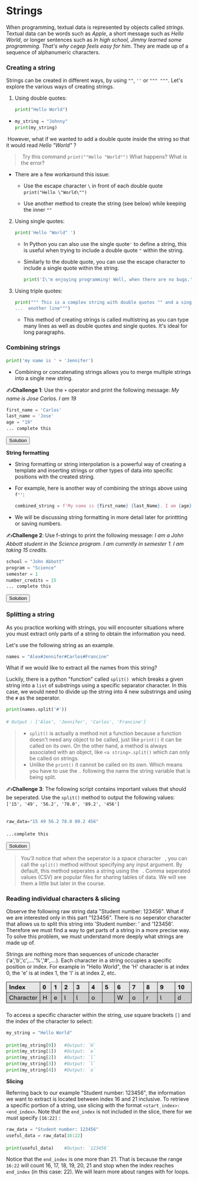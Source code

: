 

# Strings



When programming, textual data is represented by objects called *strings*.  Textual data can be words such as *Apple*, a short message such as *Hello World*, or longer sentences such as *In high school, Jimmy learned some programming. That's why cegep feels easy for him*.  They are made up of a sequence of alphanumeric characters.



### Creating a string

Strings can be created in different ways, by using `""`, `''` or `""" """`. Let's explore the various ways of creating strings.

1. Using double quotes:

   ```python
   print("Hello World")
   ```

 - ```python
   my_string = "Johnny"
   print(my_string)
   ```

​	However, what if we wanted to add a double quote inside the string so that it would read *Hello "World"* ? 

> ​	Try this command `print(""Hello "World"")` What happens? What is the error?

- There are a few workaround this issue:

  - Use the escape character `\` in front of each double quote `print("Hello \"World\"")`

  - Use another method to create the string (see below) while keeping the inner `""`

    

2. Using single quotes:

   ```python
   print('Hello "World" ')
   ```

   - In Python you can also use the single quote`'` to define a string, this is useful when trying to include a double quote `"` within the string. 

   - Similarly to the double quote, you can use the escape character to include a single quote within the string.

     ```python
     print('I\'m enjoying programming! Well, when there are no bugs.')
     ```

     

3. Using triple quotes:

   ```python
   print(""" This is a complex string with double quotes "" and a single quote '' that splits over
   ...  another line""")
   ```

   - This method of creating strings is called multistring as you can type many lines as well as double quotes and single quotes. It's ideal for long paragraphs. 



### Combining strings

```python
print('my name is ' + 'Jennifer')
```

- Combining or concatenating strings allows you to merge multiple strings into a single new string.





✍️**Challenge 1**: Use the `+` operator and print the following message: *My name is Jose Carlos. I am 19* 

```python
first_name = 'Carlos'
last_name = 'Jose'
age = "19"
... complete this
```
<div class="button-container">     
    <a href="https://app.codeboot.org/5.0.0/?init=.oYXJpdGhtZXRpY3MxLnB5~XQAAgABzAAAAAAAAAAA7iAOiEWEBkg99P3WsHCwTzyEnkel2CBOuLrjllUppjR2CUAq-gAuD7LU2oyanmA9U_RpSi-drNpr416lu9L-NrvGsbtQ5a-GEWkgA0kTkSGfwDTPluIsbrwON_vHxgA==.fY2hhbGxlbmdlXzFfc3RyaW5ncy5weQ==~XQAAgAB5AAAAAAAAAAAzGkqsDHS3yZVBWa5WuU7QM_KeWQeevEJUcGYfrL3-FaUb3PFP3rJh4MvDNO-UDmD7nJG24sb7kGPAIHJzWmmNcf0-KNRon71pjcon8QtB6nXlWgYLFl7yXfmAe4A=.~lang=py-novice.~showLineNumbers=true.~hidden=true.e" target="_blank">        
    <button class="codeboot-button">
      <span>Solution</span>
    </button>     
    </a> 
</div>


**String formatting**

- String formatting or string interpolation is a powerful way of creating a template and inserting strings or other types of data into specific positions with the created string. 

- For example, here is another way of combining the strings above using  `f''`:

  ```python
  combined_string = f'My name is {first_name} {last_Name}. I am {age}'
  ```

- We will be discussing string formatting in more detail later for printtting or saving numbers. 

✍️**Challenge 2**: Use f-strings to print the following message: 
*I am a John Abbott student in the Science program.
I am currently in semester 1.
I am taking 15 credits.* 

```python
school = "John Abbott" 
program = "Science"
semester = 1
number_credits = 15
... complete this
```
<div class="button-container">     
    <a href="https://app.codeboot.org/5.0.0/?init=.oYXJpdGhtZXRpY3MxLnB5~XQAAgABzAAAAAAAAAAA7iAOiEWEBkg99P3WsHCwTzyEnkel2CBOuLrjllUppjR2CUAq-gAuD7LU2oyanmA9U_RpSi-drNpr416lu9L-NrvGsbtQ5a-GEWkgA0kTkSGfwDTPluIsbrwON_vHxgA==.oY2hhbGxlbmdlXzFfc3RyaW5ncy5weQ==~XQAAgAB5AAAAAAAAAAAzGkqsDHS3yZVBWa5WuU7QM_KeWQeevEJUcGYfrL3-FaUb3PFP3rJh4MvDNO-UDmD7nJG24sb7kGPAIHJzWmmNcf0-KNRon71pjcon8QtB6nXlWgYLFl7yXfmAe4A=.fY2hhbGxlbmdlXzJfc3RyaW5ncy5weQ==~XQAAgADrAAAAAAAAAAA5mMlPmjxwaEyBlFtWP3n-9YeSldSHgTL78h6hzXIyH3YBvTPRPTOJLxjjl5relcBZwGdXsPrhe7qNy44XJap0ql2y_XKzIDNmiG6437VBP-YCAcPrWuhJKUBEwSzZekH5WyOpUybKsEz6ReRreyR90HwxivM-A9ZGCPUqTfQ70hq79iTl-H71AxJYOe6_FYaVPE7sJhv_3y34wA==.~lang=py-novice.~showLineNumbers=true.~hidden=true.e" target="_blank">        
    <button class="codeboot-button">
      <span>Solution</span>
    </button>     
    </a> 
</div>  

### Splitting a string

As you practice working with strings, you will encounter situations where you must extract only parts of a string to obtain the information you need.

Let's use the following string as an example.

```python
names = "Alex#Jennifer#Carlos#Francine"
```

What if we would like to extract all the names from this string?

Luckily, there is a python "function" called `split() `which breaks a given string into a `list` of substrings using a specific separator character. In this case, we would need to divide up the string into 4 new substrings and using the `#` as the seperator.

```python
print(names.split('#'))

# Output : ['Alex', 'Jennifer', 'Carlos', 'Francine']
```



> - `split()` is actually a method not a function because a function doesn't need any object to be called, just like `print()` it can be called on its own. On the other hand, a method is always associated with an object, like `<a string>.split()` which can only be called on strings.
> - Unlike the `print()` it cannot be called on its own. Which means you have to use the `.` following the name the string variable that is being split.

✍️**Challenge 3**: The following script contains important values that should be seperated. Use the `split()` method to output the following values: `['15', '49', '56.2', '78.0', '89.2', '456']`
```python

raw_data="15 49 56.2 78.0 89.2 456"

...complete this
```
<div class="button-container">     
    <a href="https://app.codeboot.org/5.0.0/?init=.oYXJpdGhtZXRpY3MxLnB5~XQAAgABzAAAAAAAAAAA7iAOiEWEBkg99P3WsHCwTzyEnkel2CBOuLrjllUppjR2CUAq-gAuD7LU2oyanmA9U_RpSi-drNpr416lu9L-NrvGsbtQ5a-GEWkgA0kTkSGfwDTPluIsbrwON_vHxgA==.oY2hhbGxlbmdlXzFfc3RyaW5ncy5weQ==~XQAAgAB5AAAAAAAAAAAzGkqsDHS3yZVBWa5WuU7QM_KeWQeevEJUcGYfrL3-FaUb3PFP3rJh4MvDNO-UDmD7nJG24sb7kGPAIHJzWmmNcf0-KNRon71pjcon8QtB6nXlWgYLFl7yXfmAe4A=.oY2hhbGxlbmdlXzJfc3RyaW5ncy5weQ==~XQAAgADrAAAAAAAAAAA5mMlPmjxwaEyBlFtWP3n-9YeSldSHgTL78h6hzXIyH3YBvTPRPTOJLxjjl5relcBZwGdXsPrhe7qNy44XJap0ql2y_XKzIDNmiG6437VBP-YCAcPrWuhJKUBEwSzZekH5WyOpUybKsEz6ReRreyR90HwxivM-A9ZGCPUqTfQ70hq79iTl-H71AxJYOe6_FYaVPE7sJhv_3y34wA==.fY2hhbGxlbmdlXzNfc3RyaW5ncy5weQ==~XQAAgAA8AAAAAAAAAAA5GEtUbbz67SFqkqtVQMtKQ4Ewxqs3F3xg0Hw4CYhb7i9jwZHfKbrxFXCZFZfHrjZTzIFW_xqblguf_tzMAA==.~lang=py-novice.~showLineNumbers=true.~hidden=true.e" target="_blank">        
    <button class="codeboot-button">
      <span>Solution</span>
    </button>     
    </a> 
</div>  

> You'll notice that when the seperator is a space character ` `, you can call the `split()` method without specifying any input argument. By default, this method seperates a string using the ` `.
> Comma seperated values (CSV) are popular files for sharing tables of data. We will see them a little but later in the course.


### Reading individual characters & slicing

Observe the following raw string data "Student number: 123456". What if we are interested only in this part "123456". There is no seperator character that allows us to split this string into 'Student number: ' and '123456'. Therefore we must find a way to get parts of a string in a more precise way. To solve this problem, we must understand more deeply what strings are made up of.

Strings are nothing more than sequences of unicode character ('a','b','c',....'%','#',....). Each character in a string occupies a specific position or index. For example in "Hello World", the 'H' character is at index 0, the 'e' is at index 1, the 'l' is at index 2, etc.

<img src="Images/strings_index.png" />

To access a specific character within the string, use square brackets `[]` and the index of the character to select:

```python
my_string = "Hello World"

print(my_string[0])   #Output: `H`
print(my_string[1])   #Output: `e`
print(my_string[2])   #Output: `l`
print(my_string[3])   #Output: `l`
print(my_string[4])   #Output: `o`
```


**Slicing**

Referring back to our example "Student number: 123456", the information we want to extract is located between index 16 and 21 inclusive. To retrieve a specific portion of a string, use slicing with the format `<start_index>:<end_index>`. Note that the `end_index` is not included in the slice, there for we must specify `[16:22]` :

```python
raw_data = "Student number: 123456"
useful_data = raw_data[16:22]  

print(useful_data)    #Output: `123456`
```

Notice that the `end_index` is one more than 21. That is because the range `16:22` will count 16, 17, 18, 19, 20, 21 and stop when the index reaches `end_index` (in this case: 22).  We will learn more about ranges with for loops. 



